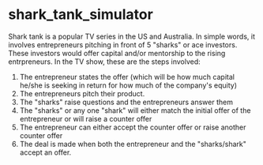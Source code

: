 # shark_tank_simulator
Shark tank is a popular TV series in the US and Australia. In simple words, it involves entrepreneurs pitching in front of 5 "sharks" or ace investors. These investors would offer capital and/or mentorship to the rising entrpreneurs. In the TV show, these are the steps involved:
1. The entrepreneur states the offer (which will be how much capital he/she is seeking in return for how much of the company's equity)
2. The entrepreneurs pitch their product.
3. The "sharks" raise questions and the entrepreneurs answer them
4. The "sharks" or any one "shark" will either match the initial offer of the entrepreneur or will raise a counter offer
5. The entrepreneur can either accept the counter offer or raise another counter offer
6. The deal is made when both the entrepreneur and the "sharks/shark" accept an offer.


